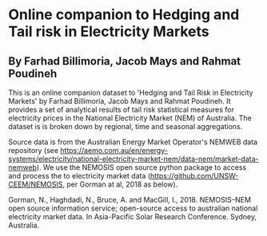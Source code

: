 # Online companion to Hedging and Tail risk in Electricity Markets
## By Farhad Billimoria, Jacob Mays and Rahmat Poudineh

This is an online companion dataset to 'Hedging and Tail Risk in Electricity Markets' by Farhad Billimoria, Jacob Mays and Rahmat Poudineh. It provides a set of analytical results of tail risk statistical measures for electricity prices in the National Electricity Market (NEM) of Australia. The dataset is is broken down by regional, time and seasonal aggregations.  

Source data is from the Australian Energy Market Operator's NEMWEB data repository (see https://aemo.com.au/en/energy-systems/electricity/national-electricity-market-nem/data-nem/market-data-nemweb).  We use the NEMOSIS open source python package to access and process the to electricity market data (https://github.com/UNSW-CEEM/NEMOSIS, per Gorman at al, 2018 as below).

Gorman, N., Haghdadi, N., Bruce, A. and MacGill, I., 2018. NEMOSIS–NEM open source information service; open-source access to australian national electricity market data. In Asia-Pacific Solar Research Conference. Sydney, Australia.
